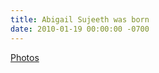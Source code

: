 ```yaml
---
title: Abigail Sujeeth was born
date: 2010-01-19 00:00:00 -0700
---
```

[Photos](https://photos.google.com/share/AF1QipOIBU4pjBl-7m5E0-huwC2g1kBPqdukTT5iQ9m_gXldZrNw0vBuKKSLedBsBeWl8Q)
